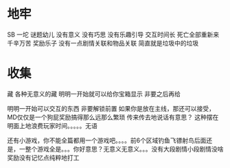 ﻿# 地牢

SB 一坨 谜题幼儿 没有意义 没有巧思 没有乐趣引导 交互时间长  死亡全部重新来  千辛万苦  奖励乐子   没有一点剧情关联和物品关联     简直就是垃圾中的垃圾


# 收集

藏  各种无意义的藏  明明一开始就可以给你宝箱显示  非要之后再给

明明一开始可以交互的东西 非要解锁前置  如果你是放在主线，那还可以接受，MD仅仅是一个狗屁奖励搞得那么远那么繁琐 传来传去地说话有意思？  这种摆在明面上地浪费玩家时间。。。。。无语

还有小游戏，你不能全篇都用一个游戏吧。。。。前6个区域钓鱼飞镖射鸟后面还是，一整个游戏全是。。。你好意思？无意义无意义。。。没有大段剧情小段剧情没啥奖励没有记忆点纯粹地打工
